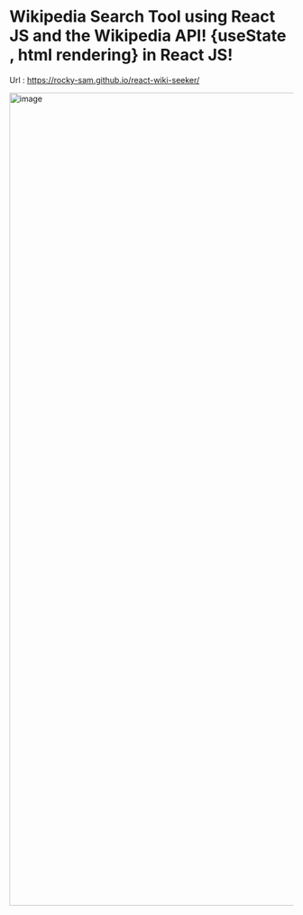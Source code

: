 # Wikipedia Search Tool using React JS and the Wikipedia API! {useState , html rendering} in React JS!

Url : https://rocky-sam.github.io/react-wiki-seeker/

<img width="1440" alt="image" src="https://user-images.githubusercontent.com/12700182/129785966-a2afd83e-806e-4503-8da0-4c129968f2bb.png">


